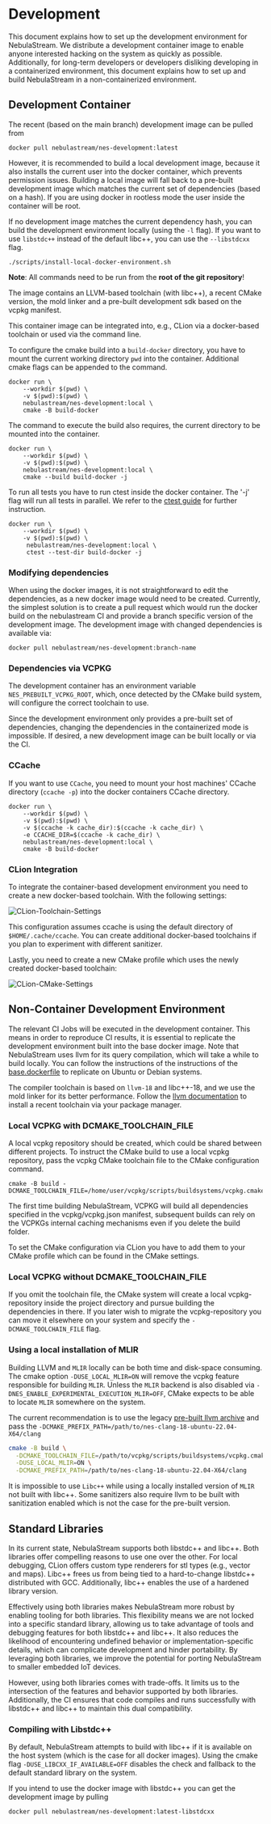 # Development

This document explains how to set up the development environment for NebulaStream.
We distribute a development container image to enable anyone interested hacking on the system as quickly as possible.
Additionally, for long-term developers or developers
disliking developing in a containerized environment, this document explains how to set up and build NebulaStream in a
non-containerized environment.

## Development Container

The recent (based on the main branch) development image can be pulled from

```shell
docker pull nebulastream/nes-development:latest
```

However, it is recommended to build a local development image, because it also installs the current user into the
docker container, which prevents permission issues. Building a local image will fall back to a pre-built development
image which matches the current set of dependencies (based on a hash). If you are using docker in rootless mode the
user inside the container will be root.

If no development image matches the current dependency hash, you can build the development environment locally (using the
`-l` flag). If you want to use `libstdc++` instead of the default libc++, you can use the `--libstdcxx` flag.

```shell
./scripts/install-local-docker-environment.sh
```

**Note**: All commands need to be run from the **root of the git repository**!

The image contains an LLVM-based toolchain (with libc++), a recent CMake version, the mold linker and a pre-built
development sdk based on the vcpkg manifest.

This container image can be integrated into, e.g., CLion via a docker-based toolchain or used via the command line.

To configure the cmake build into a `build-docker` directory, you have to mount the current working directory `pwd` into
the container. Additional cmake flags can be appended to the command.

```shell
docker run \
    --workdir $(pwd) \
    -v $(pwd):$(pwd) \
    nebulastream/nes-development:local \
    cmake -B build-docker
```

The command to execute the build also requires, the current directory to be mounted into the container.

```shell
docker run \
    --workdir $(pwd) \
    -v $(pwd):$(pwd) \
    nebulastream/nes-development:local \
    cmake --build build-docker -j
```

To run all tests you have to run ctest inside the docker container. The '-j' flag will run all tests in parallel. We
refer to the [ctest guide](https://cmake.org/cmake/help/latest/manual/ctest.1.html) for further instruction.

```shell
docker run \
    --workdir $(pwd) \
    -v $(pwd):$(pwd) \
     nebulastream/nes-development:local \
     ctest --test-dir build-docker -j
```

### Modifying dependencies

When using the docker images, it is not straightforward to edit the dependencies, as a new docker image would need to be
created. Currently, the simplest solution is to create a pull request which would run the docker build on the
nebulastream
CI and provide a branch specific version of the development image. The development image with changed dependencies is
available via:

```shell
docker pull nebulastream/nes-development:branch-name
```

### Dependencies via VCPKG

The development container has an environment variable `NES_PREBUILT_VCPKG_ROOT`, which, once detected by the CMake build
system, will
configure the correct toolchain to use.

Since the development environment only provides a pre-built set of dependencies, changing the dependencies in the
containerized mode is impossible. If desired, a new development image can be built locally or via the CI.

### CCache

If you want to use `CCache`, you need to mount your host machines' CCache directory (`ccache -p`) into the docker
containers CCache directory.

```shell
docker run \
    --workdir $(pwd) \
    -v $(pwd):$(pwd) \
    -v $(ccache -k cache_dir):$(ccache -k cache_dir) \
    -e CCACHE_DIR=$(ccache -k cache_dir) \
    nebulastream/nes-development:local \
    cmake -B build-docker
```

### CLion Integration

To integrate the container-based development environment you need to create a new docker-based toolchain. With the
following settings:

![CLion-Toolchain-Settings](resources/SetupDockerToolchainClion.png)

This configuration assumes ccache is using the default directory of `$HOME/.cache/ccache`. You can create additional
docker-based toolchains if you plan to experiment with different sanitizer.

Lastly, you need to create a new CMake profile which uses the newly created docker-based toolchain:

![CLion-CMake-Settings](resources/SetupDockerCmakeClion.png)

## Non-Container Development Environment

The relevant CI Jobs will be executed in the development container. This means in order to reproduce CI results, it is
essential to replicate the development environment built into the base docker image. Note that NebulaStream uses llvm
for its query compilation, which will take a while to build locally. You can follow the instructions of the instructions
of the [base.dockerfile](../docker/dependency/Base.dockerfile) to replicate on Ubuntu or Debian systems.

The compiler toolchain is based on `llvm-18` and libc++-18, and we use the mold linker for its better performance.
Follow the [llvm documentation](https://apt.llvm.org/) to install a recent toolchain via your package manager.

### Local VCPKG with DCMAKE_TOOLCHAIN_FILE

A local vcpkg repository should be created, which could be shared between different projects. To instruct the CMake
build to use a local vcpkg repository, pass the vcpkg CMake toolchain file to the CMake configuration command.

```shell
cmake -B build -DCMAKE_TOOLCHAIN_FILE=/home/user/vcpkg/scripts/buildsystems/vcpkg.cmake
```

The first time building NebulaStream, VCPKG will build all dependencies specified in the vcpkg/vcpkg.json manifest,
subsequent builds can rely on the VCPKGs internal caching mechanisms even if you delete the build folder.

To set the CMake configuration via CLion you have to add them to your CMake profile which can be found in the CMake
settings.

### Local VCPKG without DCMAKE_TOOLCHAIN_FILE

If you omit the toolchain file, the CMake system will create a local vcpkg-repository inside the project directory
and pursue building the dependencies in there. If you later wish to migrate the vcpkg-repository you can move it
elsewhere on your system and specify the `-DCMAKE_TOOLCHAIN_FILE` flag.

### Using a local installation of MLIR

Building LLVM and `MLIR` locally can be both time and disk-space consuming. The cmake option `-DUSE_LOCAL_MLIR=ON` will
remove the vcpkg feature responsible for building `MLIR`. Unless the `MLIR` backend is also disabled via
`-DNES_ENABLE_EXPERIMENTAL_EXECUTION_MLIR=OFF`,
CMake expects to be able to locate `MLIR` somewhere on the system.

The current recommendation is to use the
legacy [pre-built llvm archive](https://github.com/nebulastream/clang-binaries/releases/tag/v18_11)
and pass the `-DCMAKE_PREFIX_PATH=/path/to/nes-clang-18-ubuntu-22.04-X64/clang`

```bash
cmake -B build \
  -DCMAKE_TOOLCHAIN_FILE=/path/to/vcpkg/scripts/buildsystems/vcpkg.cmake \
  -DUSE_LOCAL_MLIR=ON \
  -DCMAKE_PREFIX_PATH=/path/to/nes-clang-18-ubuntu-22.04-X64/clang
```

It is impossible to use `Libc++` while using a locally installed version of `MLIR` not built with libc++. Some
sanitizers
also require llvm to be built with sanitization enabled which is not the case for the pre-built version.

## Standard Libraries

In its current state, NebulaStream supports both libstdc++ and libc++. Both libraries offer compelling reasons to use
one over the other. For local debugging, CLion offers custom type renderers for stl types (e.g., vector and maps).
Libc++
frees us from being tied to a hard-to-change libstdc++ distributed with GCC. Additionally, libc++ enables the use
of a hardened library version.

Effectively using both libraries makes NebulaStream more robust by enabling tooling for both libraries. This flexibility
means we are not locked into a specific standard library, allowing us to take advantage of tools and debugging features
for both libstdc++ and libc++. It also reduces the likelihood of encountering undefined behavior or
implementation-specific details, which can complicate development and hinder portability. By leveraging both libraries,
we improve the potential for porting NebulaStream to smaller embedded IoT devices.

However, using both libraries comes with trade-offs. It limits us to the intersection of the features and behavior
supported by both libraries. Additionally, the CI ensures that
code compiles and runs successfully with libstdc++ and libc++ to maintain this dual compatibility.

### Compiling with Libstdc++

By default, NebulaStream attempts to build with libc++ if it is available on the host system (which is the case for all
docker images).
Using the cmake flag `-DUSE_LIBCXX_IF_AVAILABLE=OFF` disables the check and fallback to the default standard library on
the system.

If you intend to use the docker image with libstdc++ you can get the development image by pulling

```shell
docker pull nebulastream/nes-development:latest-libstdcxx
```
